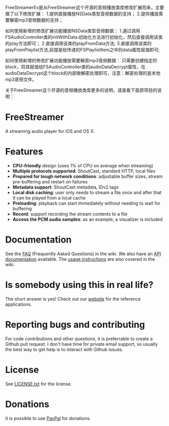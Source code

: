 FreeStreamerEx是从FreeStreamer这个开源的音频播放类库修改扩展而来，主要做了以下修改扩展：
1.提供直接播放NSData类型音频数据的支持；
2.提供播放需要解密mp3音频数据的支持；

如何使用新增的修改扩展功能播放NSData类型音频数据：
1.通过调用FSAudioController类的initWithData:初始化方法进行初始化，然后直接调用该类的play方法即可；
2.直接调用该类的playFromData方法;
3.直接调用该类的playFromPlaylist方法,前提是给传递的FSPlaylistItem之中的data属性赋值即可;

如何使用新增的修改扩展功能播放需要解密mp3音频数据：
只需要创建指定的block，将其赋值给FSAudioController类的audioDataDecrypt属性，在audioDataDecrypt这个block的内部做解密处理即可，注意：解密处理的是本地mp3音频文件。


关于FreeStreamer这个开源的音频播放类库更多的说明，请查看下面原项目的说明：

FreeStreamer
====================

A streaming audio player for iOS and OS X.

Features
====================

- **CPU-friendly** design (uses 1% of CPU on average when streaming)
- **Multiple protocols supported**: ShoutCast, standard HTTP, local files
- **Prepared for tough network conditions**: adjustable buffer sizes, stream pre-buffering and restart on failures
- **Metadata support**: ShoutCast metadata, IDv2 tags
- **Local disk caching**: user only needs to stream a file once and after that it can be played from a local cache
- **Preloading**: playback can start immediately without needing to wait for buffering
- **Record**: support recording the stream contents to a file
- **Access the PCM audio samples**: as an example, a visualizer is included

Documentation
====================

See the [FAQ](https://github.com/muhku/FreeStreamer/wiki/FreeStreamer-FAQ) (Frequently Asked Questions) in the wiki. We also have an [API documentation](http://muhku.github.io/api/) available. The [usage instructions](https://github.com/muhku/FreeStreamer/wiki/Using-the-player-in-your-own-project) are also covered in the wiki.

Is somebody using this in real life?
====================

The short answer is yes! Check out our [website](http://muhku.github.io/) for the reference applications.

Reporting bugs and contributing
====================

For code contributions and other questions, it is preferrable to create a Github pull request. I don't have time for private email support, so usually the best way to get help is to interact with Github issues.

License
====================

See [LICENSE.txt](https://github.com/muhku/FreeStreamer/blob/master/LICENSE.txt) for the license.

Donations
====================

It is possible to use [PayPal](http://muhku.github.io/donate.html) for donations.
